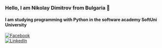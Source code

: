 ### Hello, I am Nikolay Dimitrov from Bulgaria 👋

#### I am studying programming with **Python** in the software academy SoftUni University

[![Facebook](https://img.shields.io/badge/-Facebook-00B2FF?style=flat-square&logo=Facebook&logoColor=white)](https://www.facebook.com/profile.php?id=100001889972754)  
[![LinkedIn](https://img.shields.io/badge/-LinkedIn-0e76a8?style=flat-square&logo=Linkedin&logoColor=white)](www.linkedin.com/in/nicolai-dimitrov-5929b776)  
